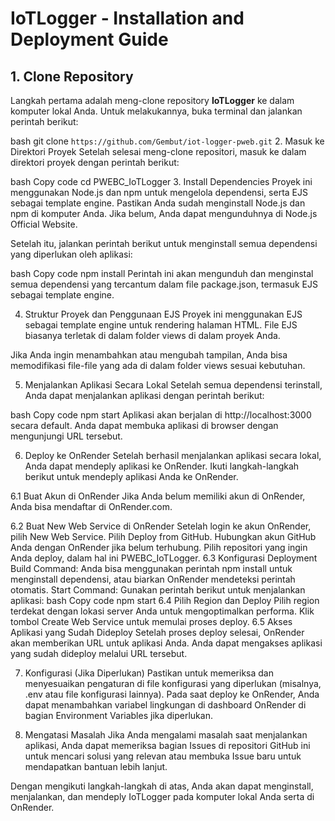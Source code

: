 # IoTLogger - Installation and Deployment Guide
 
## 1. Clone Repository

Langkah pertama adalah meng-clone repository **IoTLogger** ke dalam komputer lokal Anda. Untuk melakukannya, buka terminal dan jalankan perintah berikut:

bash
git clone `https://github.com/Gembut/iot-logger-pweb.git`
2. Masuk ke Direktori Proyek
Setelah selesai meng-clone repositori, masuk ke dalam direktori proyek dengan perintah berikut:

bash
Copy code
cd PWEBC_IoTLogger
3. Install Dependencies
Proyek ini menggunakan Node.js dan npm untuk mengelola dependensi, serta EJS sebagai template engine. Pastikan Anda sudah menginstall Node.js dan npm di komputer Anda. Jika belum, Anda dapat mengunduhnya di Node.js Official Website.

Setelah itu, jalankan perintah berikut untuk menginstall semua dependensi yang diperlukan oleh aplikasi:

bash
Copy code
npm install
Perintah ini akan mengunduh dan menginstal semua dependensi yang tercantum dalam file package.json, termasuk EJS sebagai template engine.

4. Struktur Proyek dan Penggunaan EJS
Proyek ini menggunakan EJS sebagai template engine untuk rendering halaman HTML. File EJS biasanya terletak di dalam folder views di dalam proyek Anda.

Jika Anda ingin menambahkan atau mengubah tampilan, Anda bisa memodifikasi file-file yang ada di dalam folder views sesuai kebutuhan.

5. Menjalankan Aplikasi Secara Lokal
Setelah semua dependensi terinstall, Anda dapat menjalankan aplikasi dengan perintah berikut:

bash
Copy code
npm start
Aplikasi akan berjalan di http://localhost:3000 secara default. Anda dapat membuka aplikasi di browser dengan mengunjungi URL tersebut.

6. Deploy ke OnRender
Setelah berhasil menjalankan aplikasi secara lokal, Anda dapat mendeply aplikasi ke OnRender. Ikuti langkah-langkah berikut untuk mendeply aplikasi Anda ke OnRender.

6.1 Buat Akun di OnRender
Jika Anda belum memiliki akun di OnRender, Anda bisa mendaftar di OnRender.com.

6.2 Buat New Web Service di OnRender
Setelah login ke akun OnRender, pilih New Web Service.
Pilih Deploy from GitHub.
Hubungkan akun GitHub Anda dengan OnRender jika belum terhubung.
Pilih repositori yang ingin Anda deploy, dalam hal ini PWEBC_IoTLogger.
6.3 Konfigurasi Deployment
Build Command: Anda bisa menggunakan perintah npm install untuk menginstall dependensi, atau biarkan OnRender mendeteksi perintah otomatis.
Start Command: Gunakan perintah berikut untuk menjalankan aplikasi:
bash
Copy code
npm start
6.4 Pilih Region dan Deploy
Pilih region terdekat dengan lokasi server Anda untuk mengoptimalkan performa.
Klik tombol Create Web Service untuk memulai proses deploy.
6.5 Akses Aplikasi yang Sudah Dideploy
Setelah proses deploy selesai, OnRender akan memberikan URL untuk aplikasi Anda. Anda dapat mengakses aplikasi yang sudah dideploy melalui URL tersebut.

7. Konfigurasi (Jika Diperlukan)
Pastikan untuk memeriksa dan menyesuaikan pengaturan di file konfigurasi yang diperlukan (misalnya, .env atau file konfigurasi lainnya). Pada saat deploy ke OnRender, Anda dapat menambahkan variabel lingkungan di dashboard OnRender di bagian Environment Variables jika diperlukan.

8. Mengatasi Masalah
Jika Anda mengalami masalah saat menjalankan aplikasi, Anda dapat memeriksa bagian Issues di repositori GitHub ini untuk mencari solusi yang relevan atau membuka Issue baru untuk mendapatkan bantuan lebih lanjut.

Dengan mengikuti langkah-langkah di atas, Anda akan dapat menginstall, menjalankan, dan mendeply IoTLogger pada komputer lokal Anda serta di OnRender.
